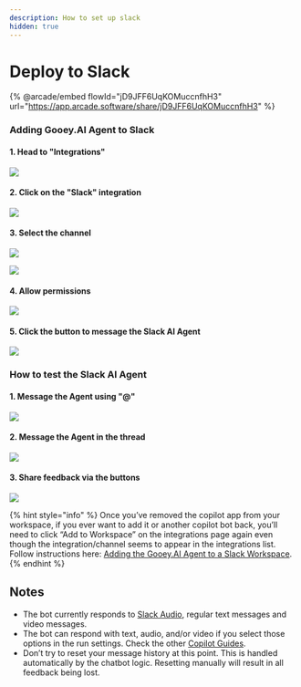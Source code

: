 ```yaml
---
description: How to set up slack
hidden: true
---
```


# Deploy to Slack

{% @arcade/embed flowId="jD9JFF6UqKOMuccnfhH3" url="https://app.arcade.software/share/jD9JFF6UqKOMuccnfhH3" %}

### Adding Gooey.AI Agent to Slack

#### 1. Head to "Integrations"

![](https://worker.arcade.software/image-transform?image=https%3A%2F%2Fcdn.arcade.software%2Fextension-uploads%2Fb5ca9e2b-fab0-43a6-8947-7d30f1682c97.png\&hotspot=264.8700473105631%3B557.634892086331%3B%238df7e2)

#### 2. Click on the "Slack" integration

![](https://worker.arcade.software/image-transform?image=https%3A%2F%2Fcdn.arcade.software%2Fextension-uploads%2FjD9JFF6UqKOMuccnfhH3%2Fimage%2F8bcf9f26-d3be-4ec0-9252-438d3276eaa8.png\&hotspot=536.8923611111112%3B412.44791666666663%3B%238df7e2)

#### 3. Select the channel

![](https://worker.arcade.software/image-transform?image=https%3A%2F%2Fcdn.arcade.software%2Fextension-uploads%2FjD9JFF6UqKOMuccnfhH3%2Fimage%2Fd4b57573-d97a-4b3a-98c6-8987f59f69ce.png\&hotspot=574.3098958333334%3B770.6293402777778%3B%238df7e2)



![](https://image.mux.com/shKRTrzHPA02DI2nyCjjrWvVrlY0051eirfSDE7X9zotQ/animated.gif?start=12.871066727313787\&end=14.749186733521169\&width=640\&fps=30)

#### 4. Allow permissions

![](https://worker.arcade.software/image-transform?image=https%3A%2F%2Fcdn.arcade.software%2Fextension-uploads%2FjD9JFF6UqKOMuccnfhH3%2Fimage%2F967bc67a-88d1-4812-91ec-f796eca9f78d.png\&hotspot=656.5842013888889%3B847.1180555555555%3B%238df7e2)

#### 5. Click the button to message the Slack AI Agent

![](https://worker.arcade.software/image-transform?image=https%3A%2F%2Fcdn.arcade.software%2Fextension-uploads%2FfRRKZNFaeZucNdRHMZJA%2Fimage%2F5e5ff2cf-0c7d-4973-9874-49f319563135.png\&hotspot=507.89062500000006%3B954.4704861111111%3B%238df7e2)

### How to test the Slack AI Agent

#### 1. Message the Agent using "@"

![](https://worker.arcade.software/image-transform?image=https%3A%2F%2Fcdn.arcade.software%2Fextension-uploads%2FYgR9B4o6ogLXj0Mir10T%2Fimage%2Fe5ef686d-7bb0-4fed-81fb-367df0450c16.png\&hotspot=538.7934027777778%3B929.3315972222223%3B%238df7e2)

#### 2. Message the Agent in the thread

![](https://image.mux.com/8TTDWWXnUIySlCA8hQVbjEZpD5U5InLplCDQ2H802hHI/animated.gif?start=19.142\&end=24.72\&width=640\&fps=30)



#### 3. Share feedback via the buttons

![](https://worker.arcade.software/image-transform?image=https%3A%2F%2Fcdn.arcade.software%2Fextension-uploads%2FYgR9B4o6ogLXj0Mir10T%2Fimage%2Ff3791f73-4a03-49a0-a2d5-908639ed0f81.png\&hotspot=506.2847222222223%3B1253.0598958333335%3B%238df7e2)

{% hint style="info" %}
Once you’ve removed the copilot app from your workspace, if you ever want to add it or another copilot bot back, you’ll need to click “Add to Workspace” on the integrations page again even though the integration/channel seems to appear in the integrations list. Follow instructions here: [Adding the Gooey.AI Agent to a Slack Workspace](./#adding-gooey.ai-agent-to-slack).
{% endhint %}

## Notes

* The bot currently responds to [Slack Audio](https://slack.com/help/articles/4406235165587-Create-audio-and-video-clips-in-Slack), regular text messages and video messages.
* The bot can respond with text, audio, and/or video if you select those options in the run settings. Check the other [Copilot Guides](../../copilot/).
* Don’t try to reset your message history at this point. This is handled automatically by the chatbot logic. Resetting manually will result in all feedback being lost.
